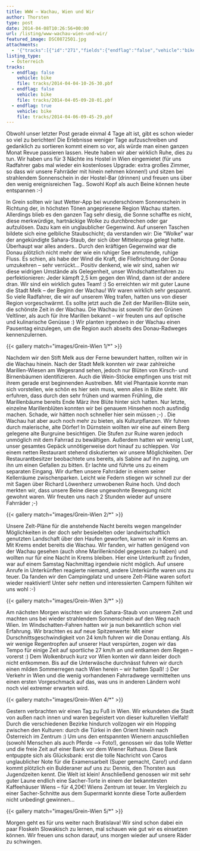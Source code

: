 ```yaml
---
title: WWW – Wachau, Wien und Wir
author: Thorsten
type: post
date: 2014-04-08T10:26:56+00:00
url: /listing/www-wachau-wien-und-wir/
featured_image: DSC0872501.jpg
attachments:
  - '{"tracks":[{"id":"271","fields":{"endflag":"false","vehicle":"bike"}},{"id":"272","fields":{"endflag":"false","vehicle":"bike"}},{"id":"273","fields":{"endflag":"true","vehicle":"bike"}}]}'
listing_type:
  - Österreich
tracks:
  - endflag: false
    vehicle: bike
    file: tracks/2014-04-04-10-26-30.pbf
  - endflag: false
    vehicle: bike
    file: tracks/2014-04-05-09-28-01.pbf
  - endflag: true
    vehicle: bike
    file: tracks/2014-04-06-09-45-29.pbf
---
```

Obwohl unser letzter Post gerade einmal 4 Tage alt ist, gibt es schon wieder so viel zu berichten! Die Erlebnisse weniger Tage aufzuschreiben und gedanklich zu sortieren kommt einem so vor, als würde man einen ganzen Monat Revue passieren lassen. Heute haben wir aber wirklich Ruhe, dies zu tun. Wir haben uns für 3 Nächte ins Hostel in Wien eingemietet (für uns Radfahrer gabs mal wieder ein kostenloses Upgrade: extra großes Zimmer, so dass wir unsere Fahrräder mit hinein nehmen können!) und sitzen bei strahlendem Sonnenschein in der Hostel-Bar (drinnen) und freuen uns über den wenig ereignisreichen Tag.. Sowohl Kopf als auch Beine können heute entspannen :-)

In Grein sollten wir laut Wetter-App bei wunderschönem Sonnenschein in Richtung der, in höchsten Tönen angepriesene Region Wachau starten. Allerdings blieb es den ganzen Tag sehr diesig, die Sonne schaffte es nicht, diese merkwürdige, hartnäckige Wolke zu durchbrechen oder gar aufzulösen. Dazu kam ein unglaublicher Gegenwind. Auf unseren Taschen bildete sich eine gelbliche Staubschicht; da verstanden wir: Die &#8220;Wolke&#8221; war der angekündigte Sahara-Staub, der sich über Mitteleuropa gelegt hatte. Überhaupt war alles anders.. Durch den kräftigen Gegenwind war die Donau plötzlich nicht mehr der wie ein ruhiger See anmutende, ruhige Fluss. Es schien, als habe der Wind die Kraft, die Fließrichtung der Donau umzukehren &#8211; sehr verrückt&#8230; Positiv denkend, wie wir sind, sahen wir diese widrigen Umstände als Gelegenheit, unser Windschattenfahren zu perfektionieren: Jeder kämpft 2,5 km gegen den Wind, dann ist der andere dran. Wir sind ein wirklich gutes Team! :) So erreichten wir mit guter Laune die Stadt Melk &#8211; der Beginn der Wachau! Wir waren wirklich sehr gespannt. So viele Radfahrer, die wir auf unserem Weg trafen, hatten uns von dieser Region vorgeschwärmt. Es sollte jetzt auch die Zeit der Marillen-Blüte sein, die schönste Zeit in der Wachau. Die Wachau ist sowohl für den Grünen Veltliner, als auch für ihre Marillen bekannt &#8211; wir freuten uns auf optische und kulinarische Genüsse :) Wir planten irgendwo in der Wachau einen Pausentag einzulegen, um die Region auch abseits des Donau-Radweges kennenzulernen.

{{< gallery match="images/Grein-Wien 1/*" >}}

Nachdem wir den Stift Melk aus der Ferne bewundert hatten, rollten wir in die Wachau hinein. Nach der Stadt Melk konnten wir zwar zahlreiche Marillen-Wiesen am Wegesrand sehen, jedoch nur Blüten von Kirsch- und Birnenbäumen identifizieren. Auch die Wein-Stöcke empfingen uns trist mit ihrem gerade erst beginnenden Austreiben. Mit viel Phantasie konnte man sich vorstellen, wie schön es hier sein muss, wenn alles in Blüte steht. Wir erfuhren, dass durch den sehr frühen und warmen Frühling, die Marillenbäume bereits Ende März ihre Blüte hinter sich hatten. Nur letzte, einzelne Marillenblüten konnten wir bei genauem Hinsehen noch ausfindig machen. Schade, wir hätten noch schneller hier sein müssen ;-) . Die Wachau hat aber auch noch mehr zu bieten, als Kulturpflanzen. Wir fuhren durch malerische, alte Dörfer! In Dürnstein wollten wir eine auf einem Berg gelegene alte Burgruine besichtigen. Die Stufen zur Ruine waren jedoch unmöglich mit dem Fahrrad zu bewältigen. Außerdem hatten wir wenig Lust, unser gesamtes Gepäck unnötigerweise dort hinauf zu schleppen. Vor einem netten Restaurant stehend diskutierten wir unsere Möglichkeiten. Der Restaurantbesitzer beobachtete uns bereits, als Sabine auf ihn zuging, um ihn um einen Gefallen zu bitten. Er lachte und führte uns zu einem separaten Eingang. Wir durften unsere Fahrräder in einem seiner Kellerräume zwischenparken. Leicht wie Federn stiegen wir schnell zur der mit Sagen über Richard Löwenherz umwobenen Ruine hoch. Und doch merkten wir, dass unsere Beine diese ungewohnte Bewegung nicht gewohnt waren. Wir freuten uns nach 2 Stunden wieder auf unsere Fahrräder ;-)

{{< gallery match="images/Grein-Wien 2/*" >}}

Unsere Zelt-Pläne für die anstehende Nacht bereits wegen mangelnder Möglichkeiten in der doch sehr besiedelten oder landwirtschaftlich genutzten Landschaft über den Haufen geworfen, kamen wir in Krems an. Mit Krems endet bereits die Wachau. Wir fanden, wir hatten genügend von der Wachau gesehen (auch ohne Marillenknödel gegessen zu haben) und wollten nur für eine Nacht in Krems bleiben. Hier eine Unterkunft zu finden, war auf einem Samstag Nachmittag irgendwie nicht möglich. Auf unsere Anrufe in Unterkünften reagierte niemand, andere Unterkünfte waren uns zu teuer. Da fanden wir den Campingplatz und unsere Zelt-Pläne waren sofort wieder reaktiviert! Unter sehr netten und interessierten Campern fühlten wir uns wohl :-)

{{< gallery match="images/Grein-Wien 3/*" >}}

Am nächsten Morgen wischten wir den Sahara-Staub von unserem Zelt und machten uns bei wieder strahlendem Sonnenschein auf den Weg nach Wien. Im Windschatten-Fahren hatten wir ja nun bekanntlich schon viel Erfahrung. Wir brachten es auf neue Spitzenwerte: Mit einer Durschnittsgeschwindigkeit von 24 km/h fuhren wir die Donau entlang. Als wir wenige Regentropfen auf unserer Haut verspürten, zogen wir das Tempo für einige Zeit auf sportliche 27 km/h an und entkamen dem Regen &#8211; vorerst :) Dem Wolkenbruch kurz vor Wien konten wir dann leider doch nicht entkommen. Bis auf die Unterwäsche durchnässt fuhren wir durch einen milden Sommerregen nach Wien herein &#8211; wir hatten Spaß! :) Der Verkehr in Wien und die wenig vorhandenen Fahrradwege vermittelten uns einen ersten Vorgeschmack auf das, was uns in anderen Ländern wohl noch viel extremer erwarten wird.

{{< gallery match="images/Grein-Wien 4/*" >}}

Gestern verbrachten wir einen Tag zu Fuß in Wien. Wir erkundeten die Stadt von außen nach innen und waren begeistert von dieser kulturellen Vielfalt! Durch die verschiedenen Bezirke hindurch vollzogen wir ein Hopping zwischen den Kulturen: durch die Türkei in den Orient hinein nach Österreich im Zentrum :) Um uns den entspannten Wienern anzuschließen (sowohl Menschen als auch Pferde &#8211;> Foto!), genossen wir das tolle Wetter und die freie Zeit auf einer Bank vor dem Wiener Rathaus. Diese Bank entpuppte sich als Glücksbank: erst die tolle Nachricht von Caros unglaublicher Note für die Examensarbeit (Super gemacht, Caro!) und dann kommt plötzlich ein Bulderaner auf uns zu: Dennis, den Thorsten aus Jugendzeiten kennt. Die Welt ist klein! Anschließend genossen wir mit sehr guter Laune endlich eine Sacher-Torte in einem der bekanntesten Kaffeehäuser Wiens &#8211; für 4,20€! Wiens Zentrum ist teuer. Im Vergleich zu einer Sacher-Schnitte aus dem Supermarkt konnte diese Torte außerdem nicht unbedingt gewinnen&#8230;

{{< gallery match="images/Grein-Wien 5/*" >}}

Morgen geht es für uns weiter nach Bratislava! Wir sind schon dabei ein paar Floskeln Slowakisch zu lernen, mal schauen wie gut wir es einsetzen können. Wir freuen uns schon darauf, uns morgen wieder auf unsere Räder zu schwingen.